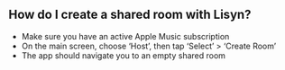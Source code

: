 ## How do I create a shared room with Lisyn?
- Make sure you have an active Apple Music subscription
- On the main screen, choose ‘Host’, then tap ‘Select’ > ‘Create Room’ 
- The app should navigate you to an empty shared room 
